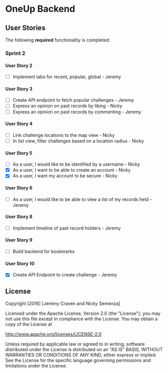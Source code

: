 # OneUp Backend 

## User Stories

The following **required** functionality is completed:

### Sprint 2

#### User Story 2

- [ ] Implement tabs for recent, popular, global - Jeremy 

#### User Story 3

- [ ] Create API endpoint to fetch popular challenges - Jeremy
- [ ] Express an opinion on past records by liking - Nicky
- [ ] Express an opinion on past records by commenting - Jeremy

#### User Story 4

- [ ] Link challenge locations to the map view - Nicky
- [ ] In list view, filter challenges based on a location radius - Nicky

#### User Story 5

- [ ] As a user, I would like to be identified by a username - Nicky
- [X] As a user, I want to be able to create an account - Nicky
- [X] As a user, I want my account to be secure - Nicky

#### User Story 6

- [ ] As a user, I would like to be able to view a list of my records held - Jeremy

#### User Story 8

- [ ] Implement timeline of past record holders - Jeremy

#### User Story 9

- [ ] Build backend for bookmarks

#### User Story 10

- [X] Create API Endpoint to create challenge - Jeremy

## License

Copyright [2016] [Jeremy Craven and Nicky Semenza]

Licensed under the Apache License, Version 2.0 (the "License");
you may not use this file except in compliance with the License.
You may obtain a copy of the License at

http://www.apache.org/licenses/LICENSE-2.0

Unless required by applicable law or agreed to in writing, software
distributed under the License is distributed on an "AS IS" BASIS,
WITHOUT WARRANTIES OR CONDITIONS OF ANY KIND, either express or implied.
See the License for the specific language governing permissions and
limitations under the License.
